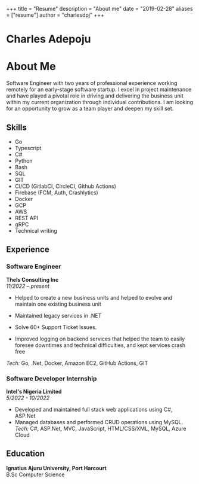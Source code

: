 +++
title = "Resume"
description = "About me"
date = "2019-02-28"
aliases = ["resume"]
author = "charlesdpj"
+++

# Charles Adepoju

# About Me

Software Engineer with two years of professional experience working remotely for an early-stage software startup. I excel in project maintenance and have played a pivotal role in driving and delivering the business unit within my current organization through individual contributions. I am looking for an opportunity to grow as a team player and deepen my skill set.

## Skills

- Go
- Typescript
- C#
- Python
- Bash
- SQL
- GIT
- CI/CD (GitlabCI, CircleCI, Github Actions)
- Firebase (FCM, Auth, Crashlytics)
- Docker
- GCP
- AWS
- REST API
- gRPC
- Technical writing

## Experience

### Software Engineer
**Thels Consulting Inc**  
*11/2022 – present*

- Helped to create a new business units and helped to evolve and maintain one existing business unit

- Maintained legacy services in .NET

- Solve 60+ Support Ticket Issues.

- Improved logging on backend services that helped the team to easily foresee downtimes and technical difficulties, and kept services crash free

*Tech:* Go, .Net, Docker, Amazon EC2, GitHub Actions, GIT

### Software Developer Internship
**Intel's Nigeria Limited**  
*5/2022 - 10/2022*
- Developed and maintained full stack web applications using C#, ASP.Net
- Managed databases and performed CRUD operations using MySQL.
*Tech:* C#, ASP.Net, MVC, JavaScript, HTML/CSS/XML, MySQL, Azure Cloud

## Education

**Ignatius Ajuru University, Port Harcourt**  
B.Sc Computer Science
